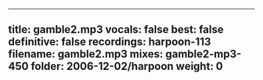 
---
title: gamble2.mp3
vocals: false
best: false
definitive: false
recordings: harpoon-113
filename: gamble2.mp3
mixes: gamble2-mp3-450
folder: 2006-12-02/harpoon
weight: 0
---
